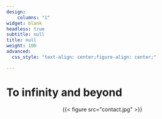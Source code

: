 ```yaml
---
design:
    columns: "1"
widget: blank
headless: true
subtitle: null
title: null
weight: 100
advanced:
  css_style: "text-align: center;figure-align: center;"

---
```


# To infinity and beyond

<center>{{< figure src="contact.jpg" >}}</center>
<!-- {{< figure src="contact.jpg" >}} -->